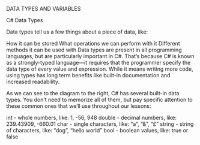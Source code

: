 DATA TYPES AND VARIABLES

C# Data Types

Data types tell us a few things about a piece of data, like:

How it can be stored
What operations we can perform with it
Different methods it can be used with
Data types are present in all programming languages, but are particularly important in C#. That’s because C# is known as a strongly-typed language—it requires that the programmer specify the data type of every value and expression. While it means writing more code, using types has long term benefits like built-in documentation and increased readability.

As we can see to the diagram to the right, C# has several built-in data types. You don’t need to memorize all of them, but pay specific attention to these common ones that we’ll use throughout our lessons:

int - whole numbers, like: 1, -56, 948
double - decimal numbers, like: 239.43909, -660.01
char - single characters, like: “a”, “&”, “£”
string - string of characters, like: “dog”, “hello world”
bool - boolean values, like: true or false
